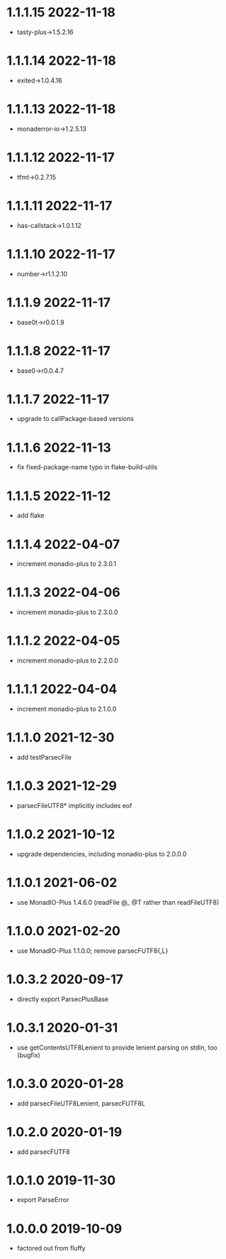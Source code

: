 1.1.1.15 2022-11-18
===================
- tasty-plus->1.5.2.16

1.1.1.14 2022-11-18
===================
- exited->1.0.4.16

1.1.1.13 2022-11-18
===================
- monaderror-io->1.2.5.13

1.1.1.12 2022-11-17
===================
- tfmt->0.2.7.15

1.1.1.11 2022-11-17
===================
- has-callstack->1.0.1.12

1.1.1.10 2022-11-17
===================
- number->r1.1.2.10

1.1.1.9 2022-11-17
==================
- base0t->r0.0.1.9

1.1.1.8 2022-11-17
==================
- base0->r0.0.4.7

1.1.1.7 2022-11-17
==================
- upgrade to callPackage-based versions

1.1.1.6 2022-11-13
==================
- fix fixed-package-name typo in flake-build-utils

1.1.1.5 2022-11-12
==================
- add flake

1.1.1.4 2022-04-07
==================
- increment monadio-plus to 2.3.0.1

1.1.1.3 2022-04-06
==================
- increment monadio-plus to 2.3.0.0

1.1.1.2 2022-04-05
==================
- increment monadio-plus to 2.2.0.0

1.1.1.1 2022-04-04
==================
- increment monadio-plus to 2.1.0.0

1.1.1.0 2021-12-30
==================
- add testParsecFile

1.1.0.3 2021-12-29
==================
- parsecFileUTF8* implicitly includes eof

1.1.0.2 2021-10-12
==================
- upgrade dependencies, including monadio-plus to 2.0.0.0

1.1.0.1 2021-06-02
==================
- use MonadIO-Plus 1.4.6.0 (readFile @_ @T rather than readFileUTF8)

1.1.0.0 2021-02-20
==================
- use MonadIO-Plus 1.1.0.0; remove parsecFUTF8{,L}

1.0.3.2 2020-09-17
==================
- directly export ParsecPlusBase

1.0.3.1 2020-01-31
==================
- use getContentsUTF8Lenient to provide lenient parsing on stdin, too (bugfix)

1.0.3.0 2020-01-28
==================
- add parsecFileUTF8Lenient, parsecFUTF8L

1.0.2.0 2020-01-19
==================
- add parsecFUTF8

1.0.1.0 2019-11-30
==================
- export ParseError

1.0.0.0 2019-10-09
==================
- factored out from fluffy
